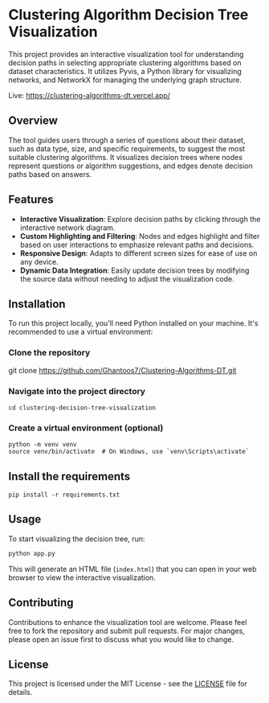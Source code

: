 # Clustering Algorithm Decision Tree Visualization

This project provides an interactive visualization tool for understanding decision paths in selecting appropriate clustering algorithms based on dataset characteristics. It utilizes Pyvis, a Python library for visualizing networks, and NetworkX for managing the underlying graph structure.



Live: https://clustering-algorithms-dt.vercel.app/

## Overview

The tool guides users through a series of questions about their dataset, such as data type, size, and specific requirements, to suggest the most suitable clustering algorithms. It visualizes decision trees where nodes represent questions or algorithm suggestions, and edges denote decision paths based on answers.

## Features

- **Interactive Visualization**: Explore decision paths by clicking through the interactive network diagram.
- **Custom Highlighting and Filtering**: Nodes and edges highlight and filter based on user interactions to emphasize relevant paths and decisions.
- **Responsive Design**: Adapts to different screen sizes for ease of use on any device.
- **Dynamic Data Integration**: Easily update decision trees by modifying the source data without needing to adjust the visualization code.

## Installation

To run this project locally, you'll need Python installed on your machine. It's recommended to use a virtual environment:


### Clone the repository
git clone https://github.com/Ghantoos7/Clustering-Algorithms-DT.git

### Navigate into the project directory
```
cd clustering-decision-tree-visualization
```
### Create a virtual environment (optional)
```
python -m venv venv
source venv/bin/activate  # On Windows, use `venv\Scripts\activate`
```
## Install the requirements
```
pip install -r requirements.txt
```

## Usage

To start visualizing the decision tree, run:

```bash
python app.py
```

This will generate an HTML file (`index.html`) that you can open in your web browser to view the interactive visualization.

## Contributing

Contributions to enhance the visualization tool are welcome. Please feel free to fork the repository and submit pull requests. For major changes, please open an issue first to discuss what you would like to change.

## License

This project is licensed under the MIT License - see the [LICENSE](LICENSE) file for details.

